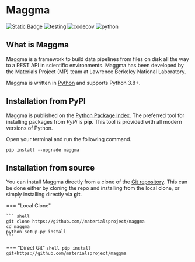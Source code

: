 # Maggma

[![Static Badge](https://img.shields.io/badge/documentation-blue?logo=github)](https://materialsproject.github.io/maggma) [![testing](https://github.com/materialsproject/maggma/workflows/testing/badge.svg)](https://github.com/materialsproject/maggma/actions?query=workflow%3Atesting) [![codecov](https://codecov.io/gh/materialsproject/maggma/branch/main/graph/badge.svg)](https://codecov.io/gh/materialsproject/maggma) [![python](https://img.shields.io/badge/Python-3.8+-blue.svg?logo=python&amp;logoColor=white)]()

## What is Maggma

Maggma is a framework to build data pipelines from files on disk all the way to a REST API in scientific environments. Maggma has been developed by the Materials Project (MP) team at Lawrence Berkeley National Laboratory.

Maggma is written in [Python](http://docs.python-guide.org/en/latest/) and supports Python 3.8+.

## Installation from PyPI

Maggma is published on the [Python Package Index](https://pypi.org/project/maggma/).  The preferred tool for installing
packages from *PyPi* is **pip**.  This tool is provided with all modern
versions of Python.

Open your terminal and run the following command.

``` shell
pip install --upgrade maggma
```

## Installation from source

You can install Maggma directly from a clone of the [Git repository](https://github.com/materialsproject/maggma).  This can be done either by cloning the repo and installing from the local clone, or simply installing directly via **git**.

=== "Local Clone"

    ``` shell
    git clone https://github.com//materialsproject/maggma
    cd maggma
    python setup.py install
    ```

=== "Direct Git"
    ``` shell
    pip install git+https://github.com/materialsproject/maggma
    ```
